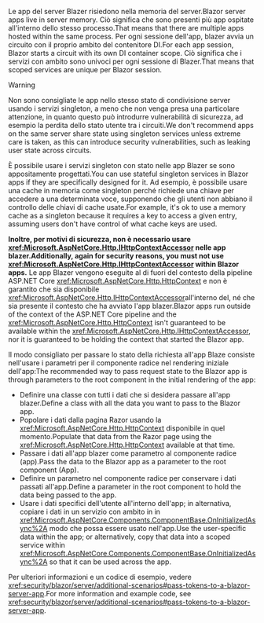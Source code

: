 <span data-ttu-id="0301a-101">Le app del server Blazer risiedono nella memoria del server.</span><span class="sxs-lookup"><span data-stu-id="0301a-101">Blazor server apps live in server memory.</span></span> <span data-ttu-id="0301a-102">Ciò significa che sono presenti più app ospitate all'interno dello stesso processo.</span><span class="sxs-lookup"><span data-stu-id="0301a-102">That means that there are multiple apps hosted within the same process.</span></span> <span data-ttu-id="0301a-103">Per ogni sessione dell'app, blazer avvia un circuito con il proprio ambito del contenitore DI.</span><span class="sxs-lookup"><span data-stu-id="0301a-103">For each app session, Blazor starts a circuit with its own DI container scope.</span></span> <span data-ttu-id="0301a-104">Ciò significa che i servizi con ambito sono univoci per ogni sessione di Blazer.</span><span class="sxs-lookup"><span data-stu-id="0301a-104">That means that scoped services are unique per Blazor session.</span></span>

> [!WARNING]
> <span data-ttu-id="0301a-105">Non sono consigliate le app nello stesso stato di condivisione server usando i servizi singleton, a meno che non venga presa una particolare attenzione, in quanto questo può introdurre vulnerabilità di sicurezza, ad esempio la perdita dello stato utente tra i circuiti.</span><span class="sxs-lookup"><span data-stu-id="0301a-105">We don't recommend apps on the same server share state using singleton services unless extreme care is taken, as this can introduce security vulnerabilities, such as leaking user state across circuits.</span></span>

<span data-ttu-id="0301a-106">È possibile usare i servizi singleton con stato nelle app Blazer se sono appositamente progettati.</span><span class="sxs-lookup"><span data-stu-id="0301a-106">You can use stateful singleton services in Blazor apps if they are specifically designed for it.</span></span> <span data-ttu-id="0301a-107">Ad esempio, è possibile usare una cache in memoria come singleton perché richiede una chiave per accedere a una determinata voce, supponendo che gli utenti non abbiano il controllo delle chiavi di cache usate.</span><span class="sxs-lookup"><span data-stu-id="0301a-107">For example, it's ok to use a memory cache as a singleton because it requires a key to access a given entry, assuming users don't have control of what cache keys are used.</span></span>

<span data-ttu-id="0301a-108">**Inoltre, per motivi di sicurezza, non è necessario usare <xref:Microsoft.AspNetCore.Http.IHttpContextAccessor> nelle app blazer.**</span><span class="sxs-lookup"><span data-stu-id="0301a-108">**Additionally, again for security reasons, you must not use <xref:Microsoft.AspNetCore.Http.IHttpContextAccessor> within Blazor apps.**</span></span> <span data-ttu-id="0301a-109">Le app Blazer vengono eseguite al di fuori del contesto della pipeline ASP.NET Core <xref:Microsoft.AspNetCore.Http.HttpContext> e non è garantito che sia disponibile <xref:Microsoft.AspNetCore.Http.IHttpContextAccessor>all'interno del, né che sia presente il contesto che ha avviato l'app blazer.</span><span class="sxs-lookup"><span data-stu-id="0301a-109">Blazor apps run outside of the context of the ASP.NET Core pipeline and the <xref:Microsoft.AspNetCore.Http.HttpContext> isn't guaranteed to be available within the <xref:Microsoft.AspNetCore.Http.IHttpContextAccessor>, nor it is guaranteed to be holding the context that started the Blazor app.</span></span>

<span data-ttu-id="0301a-110">Il modo consigliato per passare lo stato della richiesta all'app Blaze consiste nell'usare i parametri per il componente radice nel rendering iniziale dell'app:</span><span class="sxs-lookup"><span data-stu-id="0301a-110">The recommended way to pass request state to the Blazor app is through parameters to the root component in the initial rendering of the app:</span></span>

* <span data-ttu-id="0301a-111">Definire una classe con tutti i dati che si desidera passare all'app blazer.</span><span class="sxs-lookup"><span data-stu-id="0301a-111">Define a class with all the data you want to pass to the Blazor app.</span></span>
* <span data-ttu-id="0301a-112">Popolare i dati dalla pagina Razor usando la <xref:Microsoft.AspNetCore.Http.HttpContext> disponibile in quel momento.</span><span class="sxs-lookup"><span data-stu-id="0301a-112">Populate that data from the Razor page using the <xref:Microsoft.AspNetCore.Http.HttpContext> available at that time.</span></span>
* <span data-ttu-id="0301a-113">Passare i dati all'app blazer come parametro al componente radice (app).</span><span class="sxs-lookup"><span data-stu-id="0301a-113">Pass the data to the Blazor app as a parameter to the root component (App).</span></span>
* <span data-ttu-id="0301a-114">Definire un parametro nel componente radice per conservare i dati passati all'app.</span><span class="sxs-lookup"><span data-stu-id="0301a-114">Define a parameter in the root component to hold the data being passed to the app.</span></span>
* <span data-ttu-id="0301a-115">Usare i dati specifici dell'utente all'interno dell'app; in alternativa, copiare i dati in un servizio con ambito in in <xref:Microsoft.AspNetCore.Components.ComponentBase.OnInitializedAsync%2A> modo che possa essere usato nell'app.</span><span class="sxs-lookup"><span data-stu-id="0301a-115">Use the user-specific data within the app; or alternatively, copy that data into a scoped service within <xref:Microsoft.AspNetCore.Components.ComponentBase.OnInitializedAsync%2A> so that it can be used across the app.</span></span>

<span data-ttu-id="0301a-116">Per ulteriori informazioni e un codice di esempio, vedere <xref:security/blazor/server/additional-scenarios#pass-tokens-to-a-blazor-server-app>.</span><span class="sxs-lookup"><span data-stu-id="0301a-116">For more information and example code, see <xref:security/blazor/server/additional-scenarios#pass-tokens-to-a-blazor-server-app>.</span></span>
